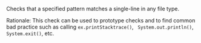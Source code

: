 Checks that a specified pattern matches a single-line in any file type.

Rationale: This check can be used to prototype checks and to find common
bad practice such as calling `ex.printStacktrace()`,
` System.out.println()`, `System.exit()`, etc.

